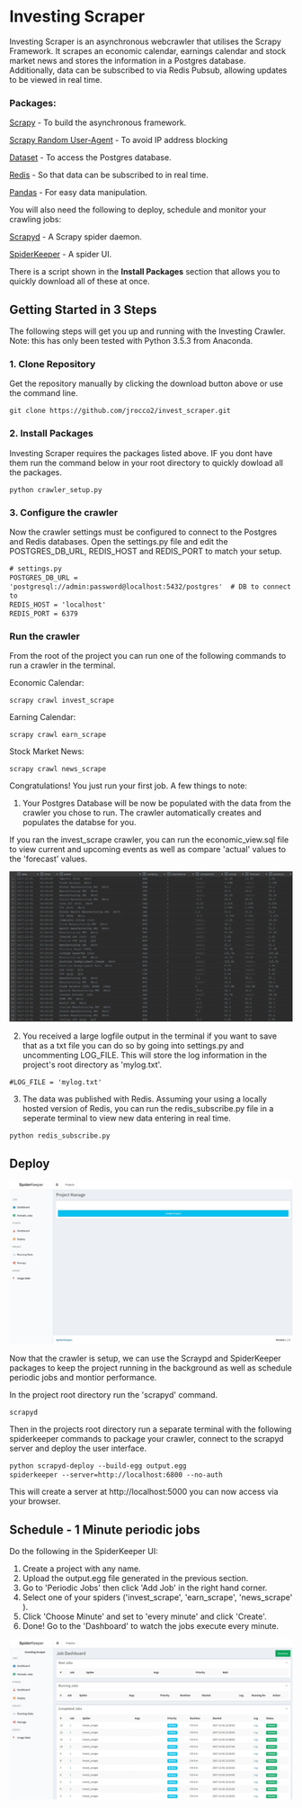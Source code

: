 # Investing Scraper

Investing Scraper is an asynchronous webcrawler that utilises the Scrapy Framework. It scrapes an economic calendar, earnings calendar and stock market news and stores the information in a Postgres database. Additionally, data can be subscribed to via Redis Pubsub, allowing updates to be viewed in real time.
### Packages:

[Scrapy](https://doc.scrapy.org/en/0.10.3/intro/overview.html) - To build the asynchronous framework.

[Scrapy Random User-Agent](https://github.com/cnu/scrapy-random-useragent) - To avoid IP address blocking

[Dataset](https://dataset.readthedocs.io/en/latest/quickstart.html) - To access the Postgres database.

[Redis](http://redis-py.readthedocs.io/en/latest/) - So that data can be subscribed to in real time.

[Pandas](http://pandas.pydata.org/pandas-docs/stable/) - For easy data manipulation.

You will also need the following to deploy, schedule and monitor your crawling jobs:

[Scrapyd](http://scrapyd.readthedocs.io/en/stable/) - A Scrapy spider daemon.

[SpiderKeeper](https://github.com/DormyMo/SpiderKeeper) - A spider UI.

There is a script shown in the <b>Install Packages</b> section that allows you to quickly download all of these at once.

## Getting Started in 3 Steps

The following steps will get you up and running with the Investing Crawler. Note: this has only been tested with Python 3.5.3 from Anaconda.

### 1. Clone Repository

Get the repository manually by clicking the download button above or use the command line.
```
git clone https://github.com/jrocco2/invest_scraper.git
```

### 2. Install Packages

Investing Scraper requires the packages listed above. IF you dont have them run the command below in your root directory to quickly dowload all the packages.

```
python crawler_setup.py
```
### 3. Configure the crawler

Now the crawler settings must be configured to connect to the Postgres and Redis databases. Open the settings.py file and edit the  POSTGRES_DB_URL, REDIS_HOST and REDIS_PORT to match your setup. 
```
# settings.py
POSTGRES_DB_URL = 'postgresql://admin:password@localhost:5432/postgres'  # DB to connect to
REDIS_HOST = 'localhost'
REDIS_PORT = 6379
```
### Run the crawler
From the root of the project you can run one of the following commands to run a crawler in the terminal.

Economic Calendar:
```
scrapy crawl invest_scrape
```

Earning Calendar:
```
scrapy crawl earn_scrape
```

Stock Market News:
```
scrapy crawl news_scrape
```

Congratulations! You just run your first job. A few things to note:
1) Your Postgres Database will be now be populated with the data from the crawler you chose to run. The crawler automatically creates and populates the databse for you.

If you ran the invest_scrape crawler, you can run the economic_view.sql file to view current and upcoming events as well as compare 'actual' values to the 'forecast' values.

![postgres_view](https://github.com/jrocco2/invest_scraper/blob/master/screenshots/Postgres_view.JPG)

2) You received a large logfile output in the terminal if you want to save that as a txt file you can do so by going into settings.py and uncommenting LOG_FILE. This will store the log information in the project's root directory as 'mylog.txt'.
```
#LOG_FILE = 'mylog.txt'
```
3) The data was published with Redis. Assuming your using a locally hosted version of Redis, you can run the redis_subscribe.py file in a seperate terminal to view new data entering in real time.
```
python redis_subscribe.py
```

## Deploy
![start_up](https://github.com/jrocco2/invest_scraper/blob/master/screenshots/SpiderKeeper1.JPG)

Now that the crawler is setup, we can use the Scraypd and SpiderKeeper packages to keep the project running in the background as well as schedule periodic jobs and montior performance.

In the project root directory run the 'scrapyd' command.
```
scrapyd
```
Then in the projects root directory run a separate terminal with the following spiderkeeper commands to package your crawler, connect to the scrapyd server and deploy the user interface.
```
python scrapyd-deploy --build-egg output.egg
spiderkeeper --server=http://localhost:6800 --no-auth
```
This will create a server at http://localhost:5000 you can now access via your browser.

## Schedule - 1 Minute periodic jobs

Do the following in the SpiderKeeper UI:

1) Create a project with any name.
2) Upload the output.egg file generated in the previous section.
3) Go to 'Periodic Jobs' then click 'Add Job' in the right hand corner.
4) Select one of your spiders ('invest_scrape', 'earn_scrape', 'news_scrape'  ).
5) Click 'Choose Minute' and set to 'every minute' and click 'Create'.
6) Done! Go to the 'Dashboard' to watch the jobs execute every minute.

![running_jobs](https://github.com/jrocco2/invest_scraper/blob/master/screenshots/SpiderKeeper6.JPG)
